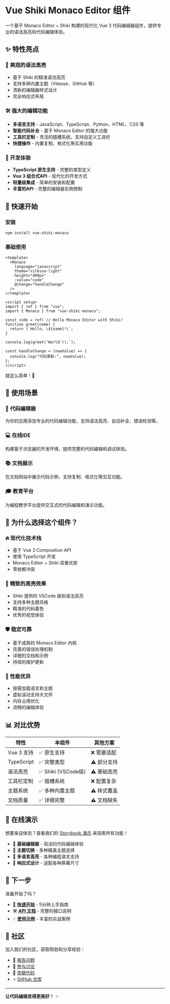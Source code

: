 # Vue Shiki Monaco Editor 组件

一个基于 Monaco Editor + Shiki 构建的现代化 Vue 3 代码编辑器组件，提供专业的语法高亮和代码编辑体验。

## ✨ 特性亮点

### 🎨 **美观的语法高亮**

- 基于 Shiki 的精准语法高亮
- 支持多种内置主题（Vitesse、GitHub 等）
- 清新的编辑器样式设计
- 完全响应式布局

### 🛠️ **强大的编辑功能**

- **多语言支持** - JavaScript、TypeScript、Python、HTML、CSS 等
- **智能代码补全** - 基于 Monaco Editor 的强大功能
- **工具栏定制** - 灵活的插槽系统，支持自定义工具栏
- **快捷操作** - 内置复制、格式化等实用功能

### 🚀 **开发体验**

- **TypeScript 原生支持** - 完整的类型定义
- **Vue 3 组合式API** - 现代化的开发方式
- **轻量级集成** - 简单的安装和配置
- **丰富的API** - 完整的编辑器实例控制

## 🏃 快速开始

### 安装

```bash
npm install vue-shiki-monaco
```

### 基础使用

```vue
<template>
  <Monaco
    language="javascript"
    theme="vitesse-light"
    height="400px"
    :value="code"
    @change="handleChange"
  />
</template>

<script setup>
import { ref } from "vue";
import { Monaco } from "vue-shiki-monaco";

const code = ref(`// Hello Monaco Editor with Shiki!
function greet(name) {
  return \`Hello, \${name}!\`;
}

console.log(greet('World'));`);

const handleChange = (newValue) => {
  console.log("代码更新:", newValue);
};
</script>
```

就这么简单！🎉

## 🎯 使用场景

### 📝 **代码编辑器**

为你的应用添加专业的代码编辑功能，支持语法高亮、自动补全、错误检测等。

### 💻 **在线IDE**

构建基于浏览器的开发环境，提供完整的代码编辑和调试体验。

### 📚 **文档展示**

在文档网站中展示代码示例，支持复制、格式化等交互功能。

### 🎓 **教育平台**

为编程教学平台提供交互式的代码编辑和演示功能。

## 🌟 为什么选择这个组件？

### 🔥 **现代化技术栈**

- 基于 Vue 3 Composition API
- 使用 TypeScript 开发
- Monaco Editor + Shiki 双重优势
- 零依赖冲突

### 🎨 **精致的高亮效果**

- Shiki 提供的 VSCode 级别语法高亮
- 支持多种主题风格
- 精准的代码着色
- 优秀的视觉体验

### 🛡️ **稳定可靠**

- 基于成熟的 Monaco Editor 内核
- 完善的错误处理机制
- 详细的文档和示例
- 持续的维护更新

### 🚀 **性能优异**

- 按需加载语言和主题
- 虚拟滚动支持大文件
- 内存占用优化
- 流畅的编辑体验

## 📊 对比优势

| 特性       | 本组件              | 其他方案    |
| ---------- | ------------------- | ----------- |
| Vue 3 支持 | ✅ 原生支持         | ❌ 需要适配 |
| TypeScript | ✅ 完整类型         | ⚠️ 部分支持 |
| 语法高亮   | ✅ Shiki (VSCode级) | ⚠️ 基础高亮 |
| 工具栏定制 | ✅ 插槽系统         | ❌ 配置复杂 |
| 主题系统   | ✅ 多种内置主题     | ⚠️ 样式覆盖 |
| 文档质量   | ✅ 详细完整         | ⚠️ 文档缺失 |

## 🎪 在线演示

想要亲自体验？查看我们的 [Storybook 演示](https://lisentowind.github.io/vue-shiki-monaco-playground/?path=/story/example-monaco-editor--default) 来探索所有功能！

- 🔗 **基础编辑器** - 简洁的代码编辑体验
- 🎨 **主题切换** - 多种精美主题选择
- 🌈 **多语言高亮** - 各种编程语言支持
- 📱 **响应式设计** - 适配各种屏幕尺寸

## 🚀 下一步

准备开始了吗？

- 📖 **[快速开始](./getting-started)** - 5分钟上手指南
- 🛠️ **[API 文档](./api)** - 完整的接口说明
- 💡 **[使用示例](./examples)** - 丰富的实战案例

## 🤝 社区

加入我们的社区，获取帮助和分享经验：

- 🐛 [报告问题](https://github.com/lisentowind/vue-shiki-monaco/issues)
- 💬 [参与讨论](https://github.com/lisentowind/vue-shiki-monaco/discussions)
- 📝 [贡献代码](https://github.com/lisentowind/vue-shiki-monaco/pulls)
- ⭐ [GitHub 仓库](https://github.com/lisentowind/vue-shiki-monaco)

---

**让代码编辑变得更美好！** ✨
